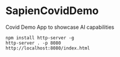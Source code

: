 # SapienCovidDemo
Covid Demo App to showcase AI capabilities

```
npm install http-server -g
http-server . -p 8080
http://localhost:8080/index.html
```
